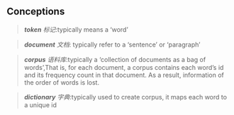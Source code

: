 Conceptions
---
> **_token_** _标记_:typically means a ‘word’

> **_document_** _文档_: typically refer to a ‘sentence’ or ‘paragraph’

> **_corpus_** _语料库_:typically a ‘collection of documents as a bag of words’,That is, for each document, a corpus contains each word’s id and its frequency count in that document. As a result, information of the order of words is lost.

> **_dictionary_** _字典_:typically used to create corpus, it maps each word to a unique id